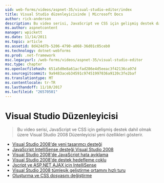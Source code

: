 ```yaml
---
uid: web-forms/videos/aspnet-35/visual-studio-editor/index
title: Visual Studio düzenleyicisinde | Microsoft Docs
author: rick-anderson
description: Bu video serisi, JavaScript ve CSS için gelişmiş destek dahil olmak üzere Visual Studio 2008 Düzenleyicisi yeni özellikleri gösterir.
ms.author: aspnetcontent
manager: wpickett
ms.date: 11/14/2011
ms.topic: article
ms.assetid: 8d424d7b-5206-4790-a068-36d01c05ceb0
ms.technology: dotnet-webforms
ms.prod: .net-framework
msc.legacyurl: /web-forms/videos/aspnet-35/visual-studio-editor
msc.type: chapter
ms.openlocfilehash: 651a5d0e8a61acfad286e4d5eeac3f42136ca97d
ms.sourcegitcommit: 9a9483aceb34591c97451997036a9120c3fe2baf
ms.translationtype: MT
ms.contentlocale: tr-TR
ms.lasthandoff: 11/10/2017
ms.locfileid: "26570501"
---
```

<a name="visual-studio-editor"></a>Visual Studio Düzenleyicisi
====================
> Bu video serisi, JavaScript ve CSS için gelişmiş destek dahil olmak üzere Visual Studio 2008 Düzenleyicisi yeni özellikleri gösterir.


- [Visual Studio 2008'de yeni tasarımcı desteği](new-designer-support-in-visual-studio-2008.md)
- [JavaScript IntelliSense desteği Visual Studio 2008](javascript-intellisense-support-in-visual-studio-2008.md)
- [Visual Studio 2008'de JavaScript hata ayıklama](javascript-debugging-in-visual-studio-2008.md)
- [Visual Studio 2008'de destek hedefleme çoklu](multi-targeting-support-in-visual-studio-2008.md)
- [Jscript ve ASP.NET AJAX için IntelliSense](intellisense-for-jscript-and-aspnet-ajax.md)
- [Visual Studio 2008 tümleşik geliştirme ortamını hızlı turu](quick-tour-of-the-visual-studio-2008-integrated-development-environment.md)
- [Oluşturma ve CSS dosyasını değiştirme](creating-and-modifying-a-css-file.md)
